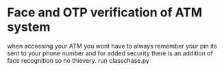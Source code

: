# Face and OTP verification of ATM system
 when accessing your ATM you wont  have to always remember your pin its sent to your phone number and for added security there is an addition of face recognition so no thievery.
run classchase.py
